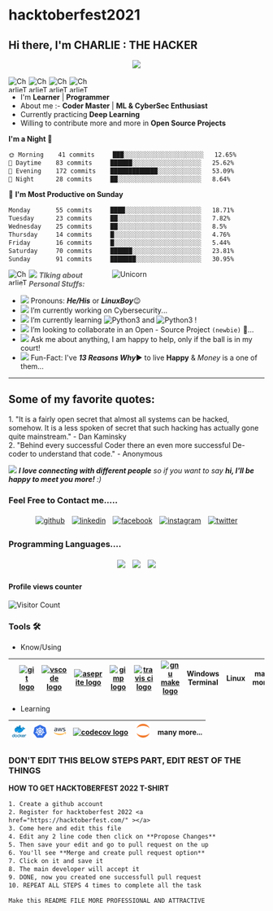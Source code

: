 # hacktoberfest2021

## Hi there, I'm CHARLIE : THE HACKER

<p align="center">
<img width="20%" src="https://img.icons8.com/ios-filled/96/000000/programming.png"/>
</p>
<p align="left">  <a href="https://in.linkedin.com/in/charliethehacker" target="blank"><img align="left" src="https://cdn.jsdelivr.net/npm/simple-icons@3.0.1/icons/linkedin.svg" alt="CharlieTheHack1" height="30" width="40" /></a>
<a href="https://instagram.com/7.7.7.7_hacker" target="blank"><img align="left" src="https://cdn.jsdelivr.net/npm/simple-icons@3.0.1/icons/instagram.svg" alt="CharlieTheHack1" height="30" width="40" /></a>
<a href="https://twitter.com/charliethehack1" target="blank"><img align="left" src="https://cdn.jsdelivr.net/npm/simple-icons@3.0.1/icons/twitter.svg" alt="CharlieTheHack1" height="30" width="40" /></a>
<a href="https://youtube.com/c/CharlieTheHacker" target="blank"><img align="left" src="https://cdn.jsdelivr.net/npm/simple-icons@3.0.1/icons/youtube.svg" alt="CharlieTheHack1" height="30" width="40" /></a></p>

<br>

- I'm  **Learner** | **Programmer** 
- About me :- **Coder Master** | **ML & CyberSec Enthusiast**
- Currently practicing **Deep Learning**
- Willing to contribute more and more in **Open Source Projects**

<!--START_SECTION:waka-->
**I'm a Night 🦉** 

```text
🌞 Morning    41 commits     ███░░░░░░░░░░░░░░░░░░░░░░   12.65% 
🌆 Daytime    83 commits     ██████░░░░░░░░░░░░░░░░░░░   25.62% 
🌃 Evening    172 commits    █████████████░░░░░░░░░░░░   53.09% 
🌙 Night      28 commits     ██░░░░░░░░░░░░░░░░░░░░░░░   8.64%

```
📅 **I'm Most Productive on Sunday** 

```text
Monday       55 commits     ████░░░░░░░░░░░░░░░░░░░░░   18.71% 
Tuesday      23 commits     ██░░░░░░░░░░░░░░░░░░░░░░░   7.82% 
Wednesday    25 commits     ██░░░░░░░░░░░░░░░░░░░░░░░   8.5% 
Thursday     14 commits     █░░░░░░░░░░░░░░░░░░░░░░░░   4.76% 
Friday       16 commits     █░░░░░░░░░░░░░░░░░░░░░░░░   5.44% 
Saturday     70 commits     ██████░░░░░░░░░░░░░░░░░░░   23.81% 
Sunday       91 commits     ███████░░░░░░░░░░░░░░░░░░   30.95%

```
<a href="https://twitter.com/charliethehack1" target="blank"><img align="left" src="https://cdn.jsdelivr.net/npm/simple-icons@3.0.1/icons/twitter.svg" alt="CharlieTheHack1" height="30" width="40" /></a>
<img align="right" width=300px alt="Unicorn" src="https://media.giphy.com/media/3ohs4BSacFKI7A717y/giphy.gif" />

> <img src="https://media.giphy.com/media/ObNTw8Uzwy6KQ/giphy.gif" width="30px">&nbsp;***Tlking about Personal Stuffs:***
- <img src="https://media.giphy.com/media/j1sGG7gbue5o2gS31X/giphy.gif" width="30px">&nbsp;Pronouns: ***He/His*** or ***LinuxBoy***😉
- <img src="https://media.giphy.com/media/7TcdtHOCxo3meUvPgj/giphy.gif" width="30px">&nbsp;I’m currently working on Cybersecurity...
- <img src="https://media.giphy.com/media/gicLJtvYJlEh0LSdCl/giphy.gif" width="30px">&nbsp;I’m currently learning <img alt="Python3" width="22px" src="https://cdn.jsdelivr.net/npm/simple-icons@v3/icons/python.svg" /> and <img alt="Python3" width="22px" src="https://cdn.jsdelivr.net/npm/simple-icons@v3/icons/cplusplus.svg" />&nbsp;! 
- <img src="https://media.giphy.com/media/mG7xN3NU7WeUUGiKjM/giphy.gif" width="30px">&nbsp;I’m looking to collaborate in an Open - Source Project `(newbie)` 🤝...
- <img src="https://media.giphy.com/media/lleGybkEAdmbVE8cKt/giphy.gif" width="30px">&nbsp;Ask me about anything, I am happy to help, only if the ball is in my court!
- <img src="https://media.giphy.com/media/1Bek3O06EXr6YaBcLy/giphy.gif" width="30px">&nbsp;Fun-Fact: I've ***13 Reasons Why***▶️&nbsp;to live **Happy** & *Money* is a one of them...

<hr>

<h2>Some of my favorite quotes: </h2>
1. "It is a fairly open secret that almost all systems can be hacked, somehow. It is a less spoken of secret that such hacking has actually gone quite mainstream." - Dan Kaminsky </br>
2. "Behind every successful  Coder there an even more successful De-coder to understand that code." - Anonymous

<img src="https://media.giphy.com/media/LnQjpWaON8nhr21vNW/giphy.gif" width="60"> <em><b>I love connecting with different people</b> so if you want to say <b>hi, I'll be happy to meet you more!</b> :)</em>


### Feel Free to Contact me.....

<p align="center">
	<a href="https://github.com/CharlieTheHack1"><img alt="github" width="10%" style="padding:5px" src="https://img.icons8.com/clouds/100/000000/github.png"/></a>
	<a href="https://www.linkedin.com/in/charliethehacker/"><img alt="linkedin" width="10%" style="padding:5px" src="https://img.icons8.com/clouds/100/000000/linkedin.png"/></a>
	<a href="https://www.facebook.com/charliethehacker/"><img alt="facebook" width="10%" style="padding:5px" src="https://img.icons8.com/clouds/100/000000/facebook-new.png"/></a>
	<a href="https://www.instagram.com/thelinuxboy/"><img alt="instagram" width="10%" style="padding:5px" src="https://img.icons8.com/clouds/100/000000/instagram.png"/></a>
	<a href="https://twitter.com/CharlieTheHack1"><img alt="twitter" width="10%" style="padding:5px" src="https://img.icons8.com/clouds/100/000000/twitter.png"/></a>
</p>

### Programming Languages....

<p align="center">
	<img width="10%" style="padding:5px" src="https://img.icons8.com/color/144/000000/java-coffee-cup-logo.png"/>
	<img width="10%" style="padding:5px" src="https://img.icons8.com/color/144/000000/python.png"/>
	<img width="10%" style="padding:5px" src="https://img.icons8.com/color/144/000000/javascript.png"/>
</p>

#### Profile views counter
![Visitor Count](https://profile-counter.glitch.me/{CharlieTheHack1}/count.svg)



### Tools 🛠️

- Know/Using

| [<img src="https://raw.githubusercontent.com/Delta456/Delta456/master/img/actions.png" alt="actions logo" width="24">](https://github.com/features/actions) | [<img src="https://raw.githubusercontent.com/Delta456/Delta456/master/img/git.png" alt="git logo" width="24">](https://git-scm.com/) | [<img src="https://raw.githubusercontent.com/Delta456/Delta456/master/img/vscode.png" alt="vscode logo" width="24">](https://code.visualstudio.com/) | [<img src="https://raw.githubusercontent.com/Delta456/Delta456/master/img/aseprite.png" alt="aseprite logo" width="24">](https://www.aseprite.org/) | [<img src="https://raw.githubusercontent.com/Delta456/Delta456/master/img/gimp.png" alt="gimp logo" width="24">](https://www.gimp.org/)  |  [<img src="https://raw.githubusercontent.com/Delta456/Delta456/master/img/travis_ci.png" alt="travis ci logo" width="24">](https://travis-ci.org/) | [<img src="https://raw.githubusercontent.com/Delta456/Delta456/master/img/gnu_make.png" alt="gnu make logo" width="24">](https://www.gnu.org/software/make/manual/make.html)| Windows Terminal | Linux | many more...
|---|---|---|---|---|---|---|---|---|---|

- Learning

| [<img src="https://raw.githubusercontent.com/github/explore/80688e429a7d4ef2fca1e82350fe8e3517d3494d/topics/docker/docker.png" alt="docker logo" width="28">](https://www.docker.com/) |[<img src="https://raw.githubusercontent.com/github/explore/80688e429a7d4ef2fca1e82350fe8e3517d3494d/topics/kubernetes/kubernetes.png" alt="kubernetes logo" width="26">](https://kubernetes.io/) | [<img src="https://raw.githubusercontent.com/Delta456/Delta456/master/img/aws.png" alt="aws logo" width="24">](https://aws.amazon.com/) | [<img src="https://raw.githubusercontent.com/Delta456/Delta456/master/img/codecov.png" alt="codecov logo" width="24">](https://codecov.io/)| [<img src="https://raw.githubusercontent.com/Delta456/Delta456/master/img/jupyter_notebook.png" alt="jupyter notebook logo" width="30">](https://jupyter.org/)| many more...
|---|---|---|---|---|---|





### DON'T EDIT THIS BELOW STEPS PART, EDIT REST OF THE THINGS

**HOW TO GET HACKTOBERFEST 2022 T-SHIRT** 
```text
1. Create a github account
2. Register for hacktoberfest 2022 <a href="https://hacktoberfest.com/" ></a>
3. Come here and edit this file
4. Edit any 2 line code then click on **Propose Changes**
5. Then save your edit and go to pull request on the up
6. You'll see **Merge and create pull request option**
7. Click on it and save it
8. The main developer will accept it 
9. DONE, now you created one successfull pull request
10. REPEAT ALL STEPS 4 times to complete all the task
```

```text
Make this README FILE MORE PROFESSIONAL AND ATTRACTIVE
```
